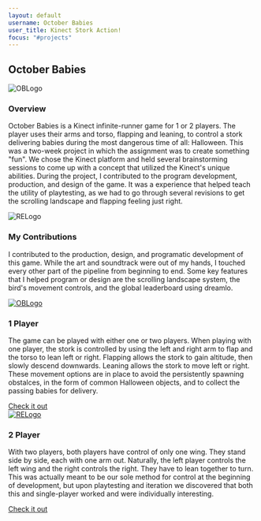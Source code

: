 ```yaml
---
layout: default
username: October Babies
user_title: Kinect Stork Action!
focus: "#projects"
---
```

<section id="projects">
<div class="user-details">
  <h1> October Babies </h1>
</div>
<div class="user-projects">
  <div class="images-right">
    <img alt="OBLogo" src="{{ "/assets/img/OctoberBabies/OctoberBabiesLogo.png" | prepend: site.baseurl }}" />
  </div>
  <div class="contents">
    <h3> Overview </h3>
    <p>October Babies is a Kinect infinite-runner game for 1 or 2 players. The player uses their arms and torso, flapping and leaning, to control a stork delivering babies during the most dangerous time of all: Halloween. This was a two-week project in which the assignment was to create something "fun". We chose the Kinect platform and held several brainstorming sessions to come up with a concept that utilized the Kinect's unique abilities. During the project, I contributed to the program development, production, and design of the game. It was a experience that helped teach the utility of playtesting, as we had to go through several revisions to get the scrolling landscape and flapping feeling just right.</p>
  </div>
</div>
<div class="user-projects">
  <div class="images-left">
    <img alt="RELogo" src="{{ "/assets/img/OctoberBabies/OBLB.jpg" | prepend: site.baseurl }}" />
  </div>
  <div class="contents-right">
    <h3> My Contributions </h3>
    <p>I contributed to the production, design, and programatic development of this game. While the art and soundtrack were out of my hands, I touched every other part of the pipeline from beginning to end. Some key features that I helped program or design are the scrolling landscape system, the bird's movement controls, and the global leaderboard using dreamlo.</p>
  </div>
</div>
<div class="user-projects">
  <div class="images-right">
    <a href="https://www.youtube.com/watch?v=aW9sul_Hct4&t=46s"><img alt="OBLogo" src="{{ "/assets/img/OctoberBabies/OB1Player.jpg" | prepend: site.baseurl }}" /></a>
  </div>
  <div class="contents">
    <h3> 1 Player </h3>
    <p>The game can be played with either one or two players. When playing with one player, the stork is controlled by using the left and right arm to flap and the torso to lean left or right. Flapping allows the stork to gain altitude, then slowly descend downwards. Leaning allows the stork to move left or right. These movement options are in place to avoid the persistently spawning obstalces, in the form of common Halloween objects, and to collect the passing babies for delivery.</p>
    <a class="project-link" href="https://www.youtube.com/watch?v=aW9sul_Hct4&t=46s">Check it out</a>
  </div>
</div>
<div class="user-projects">
  <div class="images-left">
    <a href="https://www.youtube.com/watch?v=3hGGY3DpDe0&t=2s"><img alt="RELogo" src="{{ "/assets/img/OctoberBabies/OB2Player.jpg" | prepend: site.baseurl }}" /></a>
  </div>
  <div class="contents-right">
    <h3> 2 Player </h3>
    <p>With two players, both players have control of only one wing. They stand side by side, each with one arm out. Naturally, the left player controls the left wing and the right controls the right. They have to lean together to turn. This was actually meant to be our sole method for control at the beginning of development, but upon playtesting and iteration we discovered that both this and single-player worked and were individually interesting.</p>
    <a class="project-link" href="https://www.youtube.com/watch?v=3hGGY3DpDe0&t=2s">Check it out</a>
  </div>
</div>
</section>
